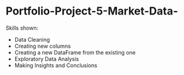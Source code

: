 # Portfolio-Project-5-Market-Data-

Skills shown:
- Data Cleaning
- Creating new columns
- Creating a new DataFrame from the existing one
- Exploratory Data Analysis
- Making Insights and Conclusions
